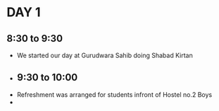 # DAY 1
## 8:30 to 9:30
- We started our day at Gurudwara Sahib doing Shabad Kirtan
- ## 9:30 to 10:00
- Refreshment was arranged for students infront of Hostel no.2 Boys
- 
